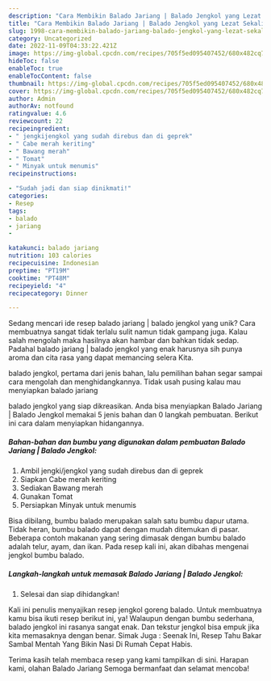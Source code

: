 ```yaml
---
description: "Cara Membikin Balado Jariang | Balado Jengkol yang Lezat Sekali"
title: "Cara Membikin Balado Jariang | Balado Jengkol yang Lezat Sekali"
slug: 1998-cara-membikin-balado-jariang-balado-jengkol-yang-lezat-sekali
category: Uncategorized
date: 2022-11-09T04:33:22.421Z
image: https://img-global.cpcdn.com/recipes/705f5ed095407452/680x482cq70/balado-jariang-balado-jengkol-foto-resep-utama.jpg
hideToc: false
enableToc: true
enableTocContent: false
thumbnail: https://img-global.cpcdn.com/recipes/705f5ed095407452/680x482cq70/balado-jariang-balado-jengkol-foto-resep-utama.jpg
cover: https://img-global.cpcdn.com/recipes/705f5ed095407452/680x482cq70/balado-jariang-balado-jengkol-foto-resep-utama.jpg
author: Admin
authorAv: notfound
ratingvalue: 4.6
reviewcount: 22
recipeingredient:
- " jengkijengkol yang sudah direbus dan di geprek"
- " Cabe merah keriting"
- " Bawang merah"
- " Tomat"
- " Minyak untuk menumis"
recipeinstructions:

- "Sudah jadi dan siap dinikmati!"
categories:
- Resep
tags:
- balado
- jariang
- 

katakunci: balado jariang  
nutrition: 103 calories
recipecuisine: Indonesian
preptime: "PT19M"
cooktime: "PT48M"
recipeyield: "4"
recipecategory: Dinner

---
```





Sedang mencari ide resep balado jariang | balado jengkol yang unik? Cara membuatnya sangat tidak terlalu sulit namun tidak gampang juga. Kalau salah mengolah maka hasilnya akan hambar dan bahkan tidak sedap. Padahal balado jariang | balado jengkol yang enak harusnya sih punya aroma dan cita rasa yang dapat memancing selera Kita.




 balado jengkol, pertama dari jenis bahan, lalu pemilihan bahan segar sampai cara mengolah dan menghidangkannya. Tidak usah pusing kalau mau menyiapkan balado jariang 





 balado jengkol yang siap dikreasikan. Anda bisa menyiapkan Balado Jariang | Balado Jengkol memakai 5 jenis bahan dan 0 langkah pembuatan. Berikut ini cara dalam menyiapkan hidangannya.

<!--inarticleads1-->

##### Bahan-bahan dan bumbu yang digunakan dalam pembuatan Balado Jariang | Balado Jengkol:

1. Ambil  jengki/jengkol yang sudah direbus dan di geprek
1. Siapkan  Cabe merah keriting
1. Sediakan  Bawang merah
1. Gunakan  Tomat
1. Persiapkan  Minyak untuk menumis


Bisa dibilang, bumbu balado merupakan salah satu bumbu dapur utama. Tidak heran, bumbu balado dapat dengan mudah ditemukan di pasar. Beberapa contoh makanan yang sering dimasak dengan bumbu balado adalah telur, ayam, dan ikan. Pada resep kali ini, akan dibahas mengenai jengkol bumbu balado. 

<!--inarticleads2-->

##### Langkah-langkah untuk memasak Balado Jariang | Balado Jengkol:


1. Selesai dan siap dihidangkan!

Kali ini penulis menyajikan resep jengkol goreng balado. Untuk membuatnya kamu bisa ikuti resep berikut ini, ya! Walaupun dengan bumbu sederhana, balado jengkol ini rasanya sangat enak. Dan tekstur jengkol bisa empuk jika kita memasaknya dengan benar. Simak Juga : Seenak Ini, Resep Tahu Bakar Sambal Mentah Yang Bikin Nasi Di Rumah Cepat Habis. 

Terima kasih telah membaca resep yang kami tampilkan di sini. Harapan kami, olahan Balado Jariang  Semoga bermanfaat dan selamat mencoba!
